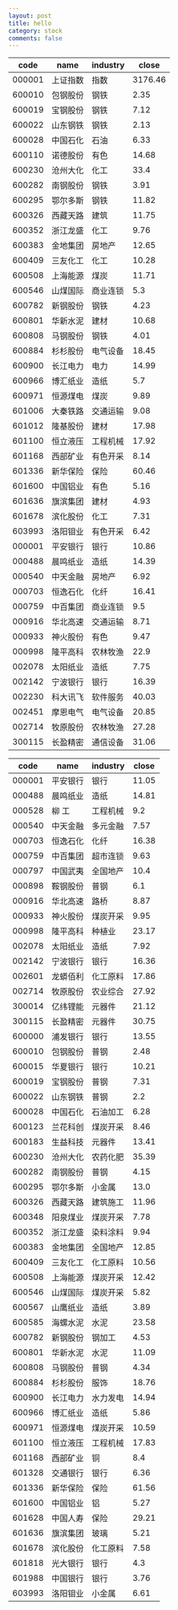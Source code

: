 ```yaml
---
layout: post
title: hello
category: stock
comments: false
---
```

|code|name|industry|close|
|----------|----------|----------|----------|
|000001|上证指数|指数|3176.46|
|600010|包钢股份|钢铁|2.35|
|600019|宝钢股份|钢铁|7.12|
|600022|山东钢铁|钢铁|2.13|
|600028|中国石化|石油|6.33|
|600110|诺德股份|有色|14.68|
|600230|沧州大化|化工|33.4|
|600282|南钢股份|钢铁|3.91|
|600295|鄂尔多斯|钢铁|11.82|
|600326|西藏天路|建筑|11.75|
|600352|浙江龙盛|化工|9.76|
|600383|金地集团|房地产|12.65|
|600409|三友化工|化工|10.28|
|600508|上海能源|煤炭|11.71|
|600546|山煤国际|商业连锁|5.3|
|600782|新钢股份|钢铁|4.23|
|600801|华新水泥|建材|10.68|
|600808|马钢股份|钢铁|4.01|
|600884|杉杉股份|电气设备|18.45|
|600900|长江电力|电力|14.99|
|600966|博汇纸业|造纸|5.7|
|600971|恒源煤电|煤炭|9.89|
|601006|大秦铁路|交通运输|9.08|
|601012|隆基股份|建材|17.98|
|601100|恒立液压|工程机械|17.92|
|601168|西部矿业|有色开采|8.14|
|601336|新华保险|保险|60.46|
|601600|中国铝业|有色|5.16|
|601636|旗滨集团|建材|4.93|
|601678|滨化股份|化工|7.31|
|603993|洛阳钼业|有色开采|6.42|
|000001|平安银行|银行|10.86|
|000488|晨鸣纸业|造纸|14.39|
|000540|中天金融|房地产|6.92|
|000703|恒逸石化|化纤|16.41|
|000759|中百集团|商业连锁|9.5|
|000916|华北高速|交通运输|8.71|
|000933|神火股份|有色|9.47|
|000998|隆平高科|农林牧渔|22.9|
|002078|太阳纸业|造纸|7.75|
|002142|宁波银行|银行|16.39|
|002230|科大讯飞|软件服务|40.03|
|002451|摩恩电气|电气设备|20.85|
|002714|牧原股份|农林牧渔|27.28|
|300115|长盈精密|通信设备|31.06|

|code|name|industry|close|
|----------|----------|----------|----------|
|000001|平安银行|银行|11.05|
|000488|晨鸣纸业|造纸|14.81|
|000528|柳 工|工程机械|9.2|
|000540|中天金融|多元金融|7.57|
|000703|恒逸石化|化纤|16.38|
|000759|中百集团|超市连锁|9.63|
|000797|中国武夷|全国地产|10.4|
|000898|鞍钢股份|普钢|6.1|
|000916|华北高速|路桥|8.87|
|000933|神火股份|煤炭开采|9.95|
|000998|隆平高科|种植业|23.17|
|002078|太阳纸业|造纸|7.92|
|002142|宁波银行|银行|16.36|
|002601|龙蟒佰利|化工原料|17.86|
|002714|牧原股份|农业综合|27.92|
|300014|亿纬锂能|元器件|21.12|
|300115|长盈精密|元器件|30.75|
|600000|浦发银行|银行|13.55|
|600010|包钢股份|普钢|2.48|
|600015|华夏银行|银行|10.21|
|600019|宝钢股份|普钢|7.31|
|600022|山东钢铁|普钢|2.2|
|600028|中国石化|石油加工|6.28|
|600123|兰花科创|煤炭开采|8.46|
|600183|生益科技|元器件|13.41|
|600230|沧州大化|农药化肥|35.39|
|600282|南钢股份|普钢|4.15|
|600295|鄂尔多斯|小金属|13.0|
|600326|西藏天路|建筑施工|11.96|
|600348|阳泉煤业|煤炭开采|7.78|
|600352|浙江龙盛|染料涂料|9.94|
|600383|金地集团|全国地产|12.85|
|600409|三友化工|化工原料|10.56|
|600508|上海能源|煤炭开采|12.42|
|600546|山煤国际|煤炭开采|5.82|
|600567|山鹰纸业|造纸|3.89|
|600585|海螺水泥|水泥|23.58|
|600782|新钢股份|钢加工|4.53|
|600801|华新水泥|水泥|11.09|
|600808|马钢股份|普钢|4.34|
|600884|杉杉股份|服饰|18.76|
|600900|长江电力|水力发电|14.94|
|600966|博汇纸业|造纸|5.86|
|600971|恒源煤电|煤炭开采|10.59|
|601100|恒立液压|工程机械|17.83|
|601168|西部矿业|铜|8.4|
|601328|交通银行|银行|6.36|
|601336|新华保险|保险|61.56|
|601600|中国铝业|铝|5.27|
|601628|中国人寿|保险|29.21|
|601636|旗滨集团|玻璃|5.21|
|601678|滨化股份|化工原料|7.58|
|601818|光大银行|银行|4.3|
|601988|中国银行|银行|3.76|
|603993|洛阳钼业|小金属|6.61|
